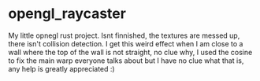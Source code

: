 # opengl_raycaster

My little opnegl rust project.
Isnt finnished, the textures are messed up, there isn't collision detection.
I get this weird effect when I am close to a wall where the top of the wall is not straight, no clue why, I used the cosine to fix the main warp everyone talks about but I have no clue what that is, any help is greatly appreciated :)
